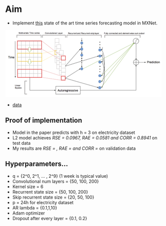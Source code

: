 # Aim

- Implement [this](https://arxiv.org/pdf/1703.07015.pdf) state of the art time series forecasting model in MXNet.

![](./docs/model_architecture.png)

- [data](https://github.com/laiguokun/multivariate-time-series-data)

## Proof of implementation

- Model in the paper predicts with h = 3 on electricity dataset
- L2 model achieves *RSE = 0.0967, RAE = 0.0581 and CORR = 0.8941* on test data
- My results are *RSE = , RAE =  and CORR =* on validation data

## Hyperparameters...

- q = {2^0, 2^1, ... , 2^9} (1 week is typical value)
- Convolutional num layers  = {50, 100, 200}
- Kernel size = 6
- Recurrent state size = {50, 100, 200}
- Skip recurrent state size = {20, 50, 100}
- p = 24h for electricity dataset
- AR lambda = {0.1,1,10}
- Adam optimizer
- Dropout after every layer =  {0.1, 0.2}


